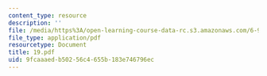 ```yaml
---
content_type: resource
description: ''
file: /media/https%3A/open-learning-course-data-rc.s3.amazonaws.com/6-973-organic-optoelectronics-spring-2003/9fcaaaedb50256c4655b183e746796ec_19.pdf
file_type: application/pdf
resourcetype: Document
title: 19.pdf
uid: 9fcaaaed-b502-56c4-655b-183e746796ec
---
```

